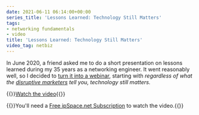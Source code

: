 ```yaml
---
date: 2021-06-11 06:14:00+00:00
series_title: 'Lessons Learned: Technology Still Matters'
tags:
- networking fundamentals
- video
title: 'Lessons Learned: Technology Still Matters'
video_tag: netbiz
---
```

In June 2020, a friend asked me to do a short presentation on lessons learned during my 35 years as a networking engineer. It went reasonably well, so I decided to [turn it into a webinar](https://my.ipspace.net/bin/list?id=NetBiz#LL), starting with _regardless of what the [disruptive marketers](/2019/10/the-cost-of-disruptiveness-and.html) tell you, technology still matters._

{{<jump>}}[Watch the video](https://my.ipspace.net/bin/get/NetBiz/L1%20-%20Technology%20Still%20Matters.mp4?doccode=NetBiz){{</jump>}}

{{<note free>}}You'll need a [Free ipSpace.net Subscription](https://www.ipspace.net/Subscription/Free) to watch the video.{{</note>}}
